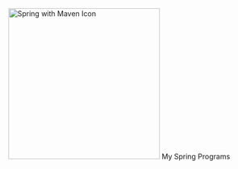 <img src="https://miro.medium.com/v2/resize:fit:700/1*vG34VxTEJW0WrteHJr0ipQ.jpeg" alt="Spring with Maven Icon" width="300" height="auto">
My Spring Programs 
